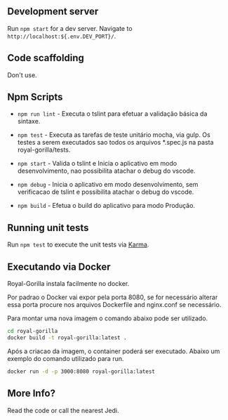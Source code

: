 ## Development server

Run `npm start` for a dev server. Navigate to `http://localhost:${.env.DEV_PORT}/`.

## Code scaffolding

Don't use.

## Npm Scripts
* `npm run lint` - Executa o tslint para efetuar a validação básica da sintaxe.

* `npm test` - Executa as tarefas de teste unitário mocha, via gulp. Os testes a serem executados sao todos os arquivos *.spec.js na pasta royal-gorilla/tests.

* `npm start` - Valida o tslint e Inicia o aplicativo em modo desenvolvimento, nao possibilita atachar o debug do vscode.

* `npm debug` - Inicia o aplicativo em modo desenvolvimento, sem verificacao de tslint e possibilita atachar o debug do vscode.

* `npm build` - Efetua o build do aplicativo para modo Produção.

## Running unit tests

Run `npm test` to execute the unit tests via [Karma](https://karma-runner.github.io).

## Executando via Docker
Royal-Gorilla instala facilmente no docker.

Por padrao o Docker vai expor pela porta 8080, se for necessário alterar essa porta procure nos arquivos Dockerfile and nginx.conf se necessário. 

Para montar uma nova imagem o comando abaixo pode ser utilizado.

```sh
cd royal-gorilla
docker build -t royal-gorilla:latest .
```

Após a criacao da imagem, o container poderá ser executado. Abaixo um exemplo do comando utilizado para run.
```sh
docker run -d -p 3000:8080 royal-gorilla:latest
```

## More Info?

Read the code or call the nearest Jedi.